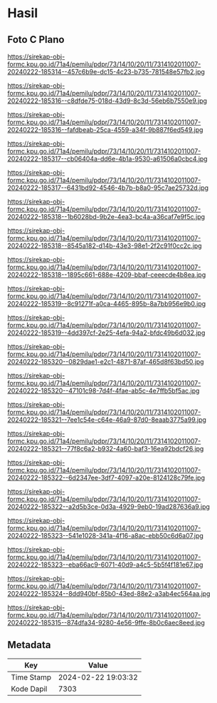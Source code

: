 # Hasil

## Foto C Plano

https://sirekap-obj-formc.kpu.go.id/71a4/pemilu/pdpr/73/14/10/20/11/7314102011007-20240222-185314--457c6b9e-dc15-4c23-b735-781548e57fb2.jpg

https://sirekap-obj-formc.kpu.go.id/71a4/pemilu/pdpr/73/14/10/20/11/7314102011007-20240222-185316--c8dfde75-018d-43d9-8c3d-56eb6b7550e9.jpg

https://sirekap-obj-formc.kpu.go.id/71a4/pemilu/pdpr/73/14/10/20/11/7314102011007-20240222-185316--fafdbeab-25ca-4559-a34f-9b887f6ed549.jpg

https://sirekap-obj-formc.kpu.go.id/71a4/pemilu/pdpr/73/14/10/20/11/7314102011007-20240222-185317--cb06404a-dd6e-4b1a-9530-a61506a0cbc4.jpg

https://sirekap-obj-formc.kpu.go.id/71a4/pemilu/pdpr/73/14/10/20/11/7314102011007-20240222-185317--6431bd92-4546-4b7b-b8a0-95c7ae25732d.jpg

https://sirekap-obj-formc.kpu.go.id/71a4/pemilu/pdpr/73/14/10/20/11/7314102011007-20240222-185318--1b6028bd-9b2e-4ea3-bc4a-a36caf7e9f5c.jpg

https://sirekap-obj-formc.kpu.go.id/71a4/pemilu/pdpr/73/14/10/20/11/7314102011007-20240222-185318--8545a182-d14b-43e3-98e1-2f2c91f0cc2c.jpg

https://sirekap-obj-formc.kpu.go.id/71a4/pemilu/pdpr/73/14/10/20/11/7314102011007-20240222-185318--1895c661-688e-4209-bbaf-ceeecde4b8ea.jpg

https://sirekap-obj-formc.kpu.go.id/71a4/pemilu/pdpr/73/14/10/20/11/7314102011007-20240222-185319--8c91271f-a0ca-4465-895b-8a7bb956e9b0.jpg

https://sirekap-obj-formc.kpu.go.id/71a4/pemilu/pdpr/73/14/10/20/11/7314102011007-20240222-185319--4dd397cf-2e25-4efa-94a2-bfdc49b6d032.jpg

https://sirekap-obj-formc.kpu.go.id/71a4/pemilu/pdpr/73/14/10/20/11/7314102011007-20240222-185320--0829dae1-e2c1-4871-87af-465d8f63bd50.jpg

https://sirekap-obj-formc.kpu.go.id/71a4/pemilu/pdpr/73/14/10/20/11/7314102011007-20240222-185320--47101c98-7d4f-4fae-ab5c-4e7ffb5bf5ac.jpg

https://sirekap-obj-formc.kpu.go.id/71a4/pemilu/pdpr/73/14/10/20/11/7314102011007-20240222-185321--7ee1c54e-c64e-46a9-87d0-8eaab3775a99.jpg

https://sirekap-obj-formc.kpu.go.id/71a4/pemilu/pdpr/73/14/10/20/11/7314102011007-20240222-185321--77f8c6a2-b932-4a60-baf3-16ea92bdcf26.jpg

https://sirekap-obj-formc.kpu.go.id/71a4/pemilu/pdpr/73/14/10/20/11/7314102011007-20240222-185322--6d2347ee-3df7-4097-a20e-8124128c79fe.jpg

https://sirekap-obj-formc.kpu.go.id/71a4/pemilu/pdpr/73/14/10/20/11/7314102011007-20240222-185322--a2d5b3ce-0d3a-4929-9eb0-19ad287636a9.jpg

https://sirekap-obj-formc.kpu.go.id/71a4/pemilu/pdpr/73/14/10/20/11/7314102011007-20240222-185323--541e1028-341a-4f16-a8ac-ebb50c6d6a07.jpg

https://sirekap-obj-formc.kpu.go.id/71a4/pemilu/pdpr/73/14/10/20/11/7314102011007-20240222-185323--eba66ac9-6071-40d9-a4c5-5b5f4f181e67.jpg

https://sirekap-obj-formc.kpu.go.id/71a4/pemilu/pdpr/73/14/10/20/11/7314102011007-20240222-185324--8dd940bf-85b0-43ed-88e2-a3ab4ec564aa.jpg

https://sirekap-obj-formc.kpu.go.id/71a4/pemilu/pdpr/73/14/10/20/11/7314102011007-20240222-185315--874dfa34-9280-4e56-9ffe-8b0c6aec8eed.jpg


## Metadata

| Key        | Value               |
| ---------- | ------------------- |
| Time Stamp | 2024-02-22 19:03:32 |
| Kode Dapil | 7303                |



